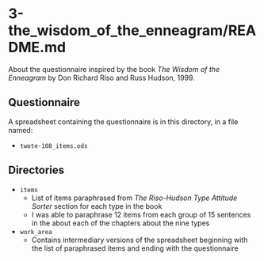 
# 3-the_wisdom_of_the_enneagram/README.md

About the questionnaire inspired by the book *The Wisdom of the Enneagram* by Don Richard Riso and Russ Hudson, 1999.

## Questionnaire

A spreadsheet containing the questionnaire is in this directory, in a file named:

- `twote-108_items.ods`

## Directories

- `items`
  - List of items paraphrased from *The Riso-Hudson Type Attitude Sorter* section for each type in the book
  - I was able to paraphrase 12 items from each group of 15 sentences in the about each of the chapters about the nine types
- `work_area`
  - Contains intermediary versions of the spreadsheet beginning with the list of paraphrased items and ending with the questionnaire

